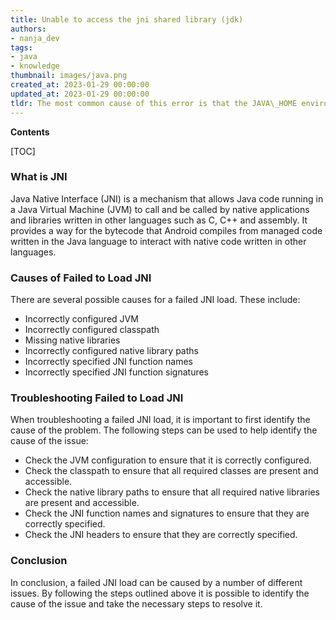 ```yaml
---
title: Unable to access the jni shared library (jdk)
authors:
- nanja_dev
tags:
- java
- knowledge
thumbnail: images/java.png
created_at: 2023-01-29 00:00:00
updated_at: 2023-01-29 00:00:00
tldr: The most common cause of this error is that the JAVA\_HOME environment variable is not set correctly.
---
```


**Contents**

[TOC]

### What is JNI

Java Native Interface (JNI) is a mechanism that allows Java code running in a Java Virtual Machine (JVM) to call and be called by native applications and libraries written in other languages such as C, C++ and assembly. It provides a way for the bytecode that Android compiles from managed code written in the Java language to interact with native code written in other languages.

### Causes of Failed to Load JNI

There are several possible causes for a failed JNI load. These include: 

- Incorrectly configured JVM
- Incorrectly configured classpath
- Missing native libraries
- Incorrectly configured native library paths
- Incorrectly specified JNI function names
- Incorrectly specified JNI function signatures

### Troubleshooting Failed to Load JNI

When troubleshooting a failed JNI load, it is important to first identify the cause of the problem. The following steps can be used to help identify the cause of the issue: 

- Check the JVM configuration to ensure that it is correctly configured.
- Check the classpath to ensure that all required classes are present and accessible.
- Check the native library paths to ensure that all required native libraries are present and accessible.
- Check the JNI function names and signatures to ensure that they are correctly specified.
- Check the JNI headers to ensure that they are correctly specified.

### Conclusion

In conclusion, a failed JNI load can be caused by a number of different issues. By following the steps outlined above it is possible to identify the cause of the issue and take the necessary steps to resolve it.
